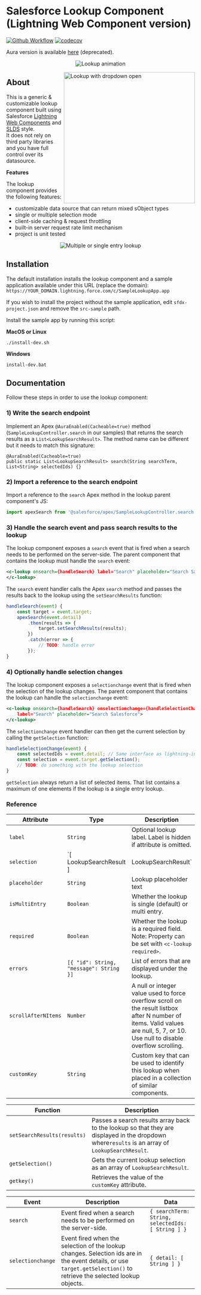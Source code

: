 # Salesforce Lookup Component (Lightning Web Component version)

[![Github Workflow](https://github.com/pozil/sfdc-ui-lookup-lwc/workflows/CI/badge.svg?branch=master)](https://github.com/pozil/sfdc-ui-lookup-lwc/actions) [![codecov](https://codecov.io/gh/pozil/sfdc-ui-lookup-lwc/branch/master/graph/badge.svg)](https://codecov.io/gh/pozil/sfdc-ui-lookup-lwc)

Aura version is available [here](https://github.com/pozil/sfdc-ui-lookup) (deprecated).

<p align="center">
    <img src="screenshots/lookup-animation.gif" alt="Lookup animation"/>
</p>

<img src="screenshots/dropdown-open.png" alt="Lookup with dropdown open" width="350" align="right"/>

## About

This is a generic &amp; customizable lookup component built using Salesforce [Lightning Web Components](https://developer.salesforce.com/docs/component-library/documentation/lwc) and [SLDS](https://www.lightningdesignsystem.com/) style.<br/>
It does not rely on third party libraries and you have full control over its datasource.

<b>Features</b>

The lookup component provides the following features:

-   customizable data source that can return mixed sObject types
-   single or multiple selection mode
-   client-side caching & request throttling
-   built-in server request rate limit mechanism
-   project is unit tested

<p align="center">
    <img src="screenshots/selection-types.png" alt="Multiple or single entry lookup"/>
</p>

## Installation

The default installation installs the lookup component and a sample application available under this URL (replace the domain):<br/>
`https://YOUR_DOMAIN.lightning.force.com/c/SampleLookupApp.app`

If you wish to install the project without the sample application, edit `sfdx-project.json` and remove the `src-sample` path.

Install the sample app by running this script:

**MacOS or Linux**

```
./install-dev.sh
```

**Windows**

```
install-dev.bat
```

## Documentation

Follow these steps in order to use the lookup component:

### 1) Write the search endpoint

Implement an Apex `@AuraEnabled(Cacheable=true)` method (`SampleLookupController.search` in our samples) that returns the search results as a `List<LookupSearchResult>`.
The method name can be different but it needs to match this signature:

```apex
@AuraEnabled(Cacheable=true)
public static List<LookupSearchResult> search(String searchTerm, List<String> selectedIds) {}
```

### 2) Import a reference to the search endpoint

Import a reference to the `search` Apex method in the lookup parent component's JS:

```js
import apexSearch from '@salesforce/apex/SampleLookupController.search';
```

### 3) Handle the search event and pass search results to the lookup

The lookup component exposes a `search` event that is fired when a search needs to be performed on the server-side.
The parent component that contains the lookup must handle the `search` event:

```xml
<c-lookup onsearch={handleSearch} label="Search" placeholder="Search Salesforce">
</c-lookup>
```

The `search` event handler calls the Apex `search` method and passes the results back to the lookup using the `setSearchResults` function:

```js
handleSearch(event) {
    const target = event.target;
    apexSearch(event.detail)
        .then(results => {
            target.setSearchResults(results);
        })
        .catch(error => {
            // TODO: handle error
        });
}
```

### 4) Optionally handle selection changes

The lookup component exposes a `selectionchange` event that is fired when the selection of the lookup changes.
The parent component that contains the lookup can handle the `selectionchange` event:

```xml
<c-lookup onsearch={handleSearch} onselectionchange={handleSelectionChange}
    label="Search" placeholder="Search Salesforce">
</c-lookup>
```

The `selectionchange` event handler can then get the current selection by calling the `getSelection` function:

```js
handleSelectionChange(event) {
    const selectedIds = event.detail; // Same interface as lightning-input-field
    const selection = event.target.getSelection();
    // TODO: do something with the lookup selection
}
```

`getSelection` always return a list of selected items.
That list contains a maximum of one elements if the lookup is a single entry lookup.

### Reference

| Attribute           | Type                                          | Description                                                                                                                                                                      |
| ------------------- | --------------------------------------------- | -------------------------------------------------------------------------------------------------------------------------------------------------------------------------------- |
| `label`             | `String`                                      | Optional lookup label. Label is hidden if attribute is omitted.                                                                                                                  |
| `selection`         | `[ LookupSearchResult ] | LookupSearchResult` | Lookup initial selection if any. Array for multi-entry lookup or an Object for single entry lookup.                                                                              |
| `placeholder`       | `String`                                      | Lookup placeholder text                                                                                                                                                          |
| `isMultiEntry`      | `Boolean`                                     | Whether the lookup is single (default) or multi entry.                                                                                                                           |
| `required`          | `Boolean`                                     | Whether the lookup is a required field. Note: Property can be set with `<c-lookup required>`.                                                                                    |
| `errors`            | `[{ "id": String, "message": String }]`       | List of errors that are displayed under the lookup.                                                                                                                              |
| `scrollAfterNItems` | `Number`                                      | A null or integer value used to force overflow scroll on the result listbox after N number of items. Valid values are null, 5, 7, or 10. Use null to disable overflow scrolling. |
| `customKey`         | `String`                                      | Custom key that can be used to identify this lookup when placed in a collection of similar components.                                                                           |

| Function                    | Description                                                                                                                                     |
| --------------------------- | ----------------------------------------------------------------------------------------------------------------------------------------------- |
| `setSearchResults(results)` | Passes a search results array back to the lookup so that they are displayed in the dropdown where`results` is an array of `LookupSearchResult`. |
| `getSelection()`            | Gets the current lookup selection as an array of `LookupSearchResult`.                                                                          |
| `getkey()`                  | Retrieves the value of the `customKey` attribute.                                                                                               |

| Event             | Description                                                                                                                                                           | Data                                              |
| ----------------- | --------------------------------------------------------------------------------------------------------------------------------------------------------------------- | ------------------------------------------------- |
| `search`          | Event fired when a search needs to be performed on the server-side.                                                                                                   | `{ searchTerm: String, selectedIds: [ String ] }` |
| `selectionchange` | Event fired when the selection of the lookup changes. Selection ids are in the event details, or use `target.getSelection()` to retrieve the selected lookup objects. | `{ detail: [ String ] }`                          |
